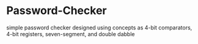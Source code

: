 # Password-Checker
simple password checker designed using concepts as 4-bit comparators, 4-bit registers, seven-segment, and double dabble
